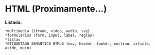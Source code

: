 # HTML (Proximamente...)

**Listado:**

    *multimedia (iframe, video, audio, svg)
    *formularios (form, input, label, reglas)
    *listas
    *ETIQUETADO SEMANTICO HTML5 (nav, header, footer, section, article, aside, main)